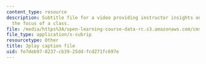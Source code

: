 ```yaml
---
content_type: resource
description: Subtitle file for a video providing instructor insights on clearly communicating
  the focus of a class.
file: /media/https%3A/open-learning-course-data-rc.s3.amazonaws.com/cms-611j-creating-video-games-fall-2014/fe7deb978237cb3925ddfcd271fc697e_T0GdXZusbKI.srt
file_type: application/x-subrip
resourcetype: Other
title: 3play caption file
uid: fe7deb97-8237-cb39-25dd-fcd271fc697e
---
```


